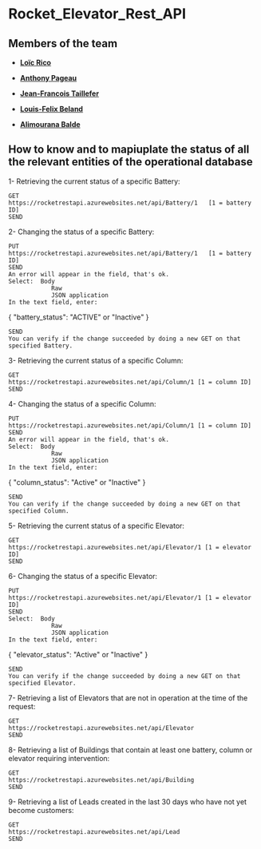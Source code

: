# Rocket_Elevator_Rest_API
## Members of the team
- **[Loïc Rico](https://github.com/ricoloic)**

- **[Anthony Pageau](https://github.com/ricoloic)**

- **[Jean-Francois Taillefer](https://github.com/ricoloic)**

- **[Louis-Felix Beland](https://github.com/ricoloic)**

- **[Alimourana Balde](https://github.com/alimourana)**

## How to know and to mapiuplate the status of all the relevant entities of the operational database
1- Retrieving the current status of a specific Battery:

    GET 
    https://rocketrestapi.azurewebsites.net/api/Battery/1	[1 = battery ID]
    SEND
2- Changing the status of a specific Battery:

    PUT 
    https://rocketrestapi.azurewebsites.net/api/Battery/1	[1 = battery ID]
    SEND
    An error will appear in the field, that's ok.
    Select:	 Body
                Raw
                JSON application
    In the text field, enter:

{
	"battery_status": "ACTIVE" or "Inactive"
} 

    SEND
    You can verify if the change succeeded by doing a new GET on that specified Battery.
3- Retrieving the current status of a specific Column:

    GET 
    https://rocketrestapi.azurewebsites.net/api/Column/1 [1 = column ID]
    SEND
4- Changing the status of a specific Column:

    PUT 
    https://rocketrestapi.azurewebsites.net/api/Column/1 [1 = column ID]
    SEND
    An error will appear in the field, that's ok.
    Select:  Body
                Raw
                JSON application
    In the text field, enter:

{ 
	"column_status": "Active" or "Inactive" 
} 

    SEND
    You can verify if the change succeeded by doing a new GET on that specified Column.
5- Retrieving the current status of a specific Elevator:

    GET 
    https://rocketrestapi.azurewebsites.net/api/Elevator/1 [1 = elevator ID]
    SEND
6- Changing the status of a specific Elevator:

    PUT 
    https://rocketrestapi.azurewebsites.net/api/Elevator/1 [1 = elevator ID]
    SEND
    Select:  Body
                Raw
                JSON application
    In the text field, enter:

{ 
	"elevator_status": "Active" or "Inactive"
} 

    SEND
    You can verify if the change succeeded by doing a new GET on that specified Elevator.
7- Retrieving a list of Elevators that are not in operation at the time of the request:

    GET 
    https://rocketrestapi.azurewebsites.net/api/Elevator
    SEND
8- Retrieving a list of Buildings that contain at least one battery, column or elevator requiring intervention:

    GET 
    https://rocketrestapi.azurewebsites.net/api/Building
    SEND
9- Retrieving a list of Leads created in the last 30 days who have not yet become customers:

    GET 
    https://rocketrestapi.azurewebsites.net/api/Lead
    SEND 


